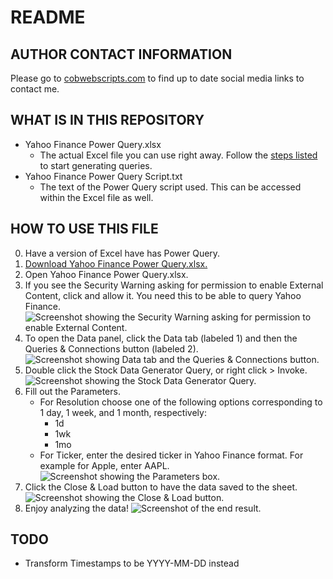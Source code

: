 # README

## AUTHOR CONTACT INFORMATION
Please go to [cobwebscripts.com](http://cobwebscripts.com) to find up to date social media links to contact me.

## WHAT IS IN THIS REPOSITORY
- Yahoo Finance Power Query.xlsx
  - The actual Excel file you can use right away. Follow the [steps listed](#how-to-use-this-file) to start generating queries.
- Yahoo Finance Power Query Script.txt
  - The text of the Power Query script used. This can be accessed within the Excel file as well.

## HOW TO USE THIS FILE
0. Have a version of Excel have has Power Query.
1. [Download Yahoo Finance Power Query.xlsx.](https://github.com/cobwebscripts/yahoo-finance-excel-power-query/raw/04c5dee020cc93d71d7cea7f31527d1d45dbdcad/Yahoo%20Finance%20Power%20Query.xlsx)
2. Open Yahoo Finance Power Query.xlsx.
3. If you see the Security Warning asking for permission to enable External Content, click and allow it. You need this to be able to query Yahoo Finance.
![Screenshot showing the Security Warning asking for permission to enable External Content.](https://github.com/user-attachments/assets/71350249-5c30-4571-9441-9450dbb2e8f6)
4. To open the Data panel, click the Data tab (labeled 1) and then the Queries & Connections button (labeled 2). 
![Screenshot showing Data tab and the Queries & Connections button.](https://github.com/user-attachments/assets/c7b65c22-5cfb-4bc0-acf9-a5ec24725815)
5. Double click the Stock Data Generator Query, or right click > Invoke.
![Screenshot showing the Stock Data Generator Query.](https://github.com/user-attachments/assets/46a5edec-201d-4e52-92d7-8166a82de231)
6. Fill out the Parameters. 
   - For Resolution choose one of the following options corresponding to 1 day, 1 week, and 1 month, respectively:
     - 1d
     - 1wk
     - 1mo
   - For Ticker, enter the desired ticker in Yahoo Finance format. For example for Apple, enter AAPL.
![Screenshot showing the Parameters box.](https://github.com/user-attachments/assets/8dbd6332-17f8-479a-9c99-af989970fd20)
7. Click the Close & Load button to have the data saved to the sheet.
![Screenshot showing the Close & Load button.](https://github.com/user-attachments/assets/e100ba15-f84a-4121-98cc-adde646cec3b)
8. Enjoy analyzing the data!
![Screenshot of the end result.](https://github.com/user-attachments/assets/ace28e14-f7f9-4e19-86f4-fcbfd502828f)

## TODO
- Transform Timestamps to be YYYY-MM-DD instead
